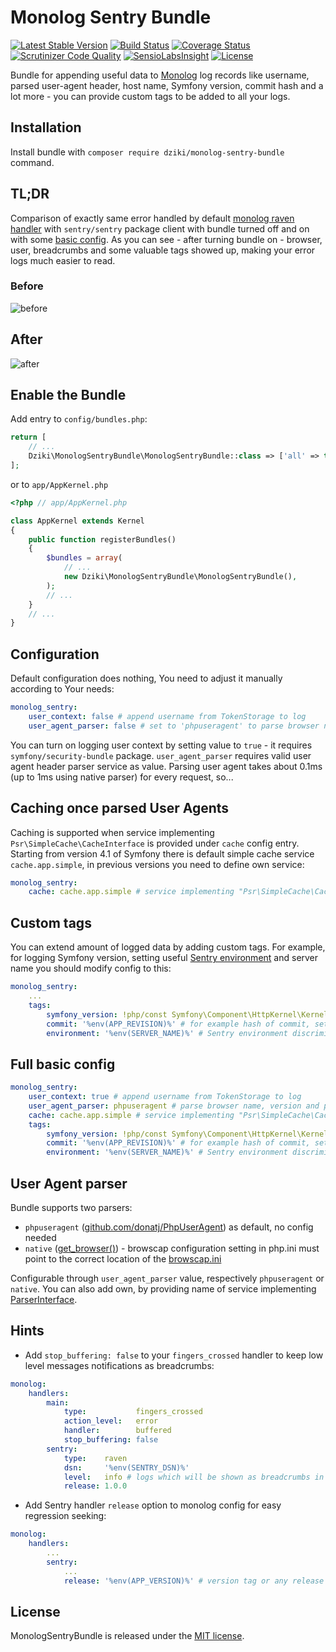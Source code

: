 # Monolog Sentry Bundle

[![Latest Stable Version](https://poser.pugx.org/dziki/monolog-sentry-bundle/v/stable)](https://packagist.org/packages/dziki/monolog-sentry-bundle)
[![Build Status](https://travis-ci.org/mleczakm/monolog-sentry-bundle.svg?branch=master)](https://travis-ci.org/mleczakm/monolog-sentry-bundle)
[![Coverage Status](https://coveralls.io/repos/github/mleczakm/monolog-sentry-bundle/badge.svg?branch=master)](https://coveralls.io/github/mleczakm/monolog-sentry-bundle?branch=master)
[![Scrutinizer Code Quality](https://scrutinizer-ci.com/g/mleczakm/monolog-sentry-bundle/badges/quality-score.png?b=master)](https://scrutinizer-ci.com/g/mleczakm/monolog-sentry-bundle/?branch=master)
[![SensioLabsInsight](https://insight.sensiolabs.com/projects/539b5154-ad2a-4417-bbea-dc13a6f69c0c/mini.png)](https://insight.sensiolabs.com/projects/539b5154-ad2a-4417-bbea-dc13a6f69c0c)
[![License](https://poser.pugx.org/dziki/monolog-sentry-bundle/license)](https://packagist.org/packages/dziki/monolog-sentry-bundle)

Bundle for appending useful data to [Monolog](https://github.com/Seldaek/monolog) log records like username, 
parsed user-agent header, host name, Symfony version, commit hash and a lot more - you can provide custom tags 
to be added to all your logs.

## Installation

Install bundle with `composer require dziki/monolog-sentry-bundle` command.

## TL;DR

Comparison of exactly same error handled by default [monolog raven handler](#hints) with `sentry/sentry` package client with bundle
turned off and on with some [basic config](#full-basic-config). As you can see - after turning bundle on - browser, user, 
breadcrumbs and some valuable tags showed up, making your error logs much easier to read.

### Before
![before](https://user-images.githubusercontent.com/3474636/45269343-d8c4d700-b48c-11e8-89b3-8a6a0e602c12.png)

## After
![after](https://user-images.githubusercontent.com/3474636/45269349-e1b5a880-b48c-11e8-9143-53058e67e757.png)

## Enable the Bundle

Add entry to `config/bundles.php`:

```php
return [
    // ...
    Dziki\MonologSentryBundle\MonologSentryBundle::class => ['all' => true],
];
```

or to `app/AppKernel.php`

```php
<?php // app/AppKernel.php

class AppKernel extends Kernel
{
    public function registerBundles()
    {
        $bundles = array(
            // ...
            new Dziki\MonologSentryBundle\MonologSentryBundle(),
        );
        // ...
    }
    // ...
}
```

## Configuration

Default configuration does nothing, You need to adjust it manually according to Your needs:

```yaml
monolog_sentry:
    user_context: false # append username from TokenStorage to log
    user_agent_parser: false # set to 'phpuseragent' to parse browser name, version and platform from user agent
``` 

You can turn on logging user context by setting value to `true` - it requires `symfony/security-bundle` package.
`user_agent_parser` requires valid user agent header parser service as value. 
Parsing user agent takes about 0.1ms (up to 1ms using native parser) for every request, so...

## Caching once parsed User Agents

Caching is supported when service implementing `Psr\SimpleCache\CacheInterface` is provided under `cache` config entry.
Starting from version 4.1 of Symfony there is default simple cache service `cache.app.simple`, in previous versions you 
need to define own service:

```yaml
monolog_sentry:
    cache: cache.app.simple # service implementing "Psr\SimpleCache\CacheInterface" interface
``` 

## Custom tags

You can extend amount of logged data by adding custom tags. For example, for logging Symfony version, setting 
useful [Sentry environment](https://docs.sentry.io/learn/environments/) and server name you should modify config to this:

```yaml
monolog_sentry:
    ...
    tags:
        symfony_version: !php/const Symfony\Component\HttpKernel\Kernel::VERSION # useful for regression check
        commit: '%env(APP_REVISION)%' # for example hash of commit, set your own environment variable or parameter
        environment: '%env(SERVER_NAME)%' # Sentry environment discriminator, much more useful than default `prod`
```

## Full basic config

```yaml
monolog_sentry:
    user_context: true # append username from TokenStorage to log
    user_agent_parser: phpuseragent # parse browser name, version and platform from user agent
    cache: cache.app.simple # service implementing "Psr\SimpleCache\CacheInterface" interface, since SF 4.1
    tags:
        symfony_version: !php/const Symfony\Component\HttpKernel\Kernel::VERSION # useful for regression check
        commit: '%env(APP_REVISION)%' # for example hash of commit, set your own environment variable or parameter
        environment: '%env(SERVER_NAME)%' # Sentry environment discriminator, much more useful than default `prod`
```

## User Agent parser

Bundle supports two parsers:
- `phpuseragent` ([github.com/donatj/PhpUserAgent](https://github.com/donatj/PhpUserAgent)) as default, no config needed
- `native` ([get_browser()](https://php.net/manual/en/function.get-browser.php)) - browscap configuration setting in php.ini 
must point to the correct location of the [browscap.ini](https://browscap.org/)

Configurable through `user_agent_parser` value, respectively `phpuseragent` or `native`. You can also add own, by providing
name of service implementing [ParserInterface](https://github.com/mleczakm/monolog-sentry-bundle/blob/master/UserAgent/ParserInterface.php).

## Hints

- Add `stop_buffering: false` to your `fingers_crossed` handler to keep low level messages notifications as breadcrumbs:

```yaml
monolog:
    handlers:
        main:
            type:           fingers_crossed
            action_level:   error
            handler:        buffered
            stop_buffering: false
        sentry:
            type:    raven
            dsn:     '%env(SENTRY_DSN)%'
            level:   info # logs which will be shown as breadcrumbs in Sentry issue
            release: 1.0.0
```

- Add Sentry handler `release` option to monolog config for easy regression seeking:

```yaml
monolog:
    handlers:
        ...
        sentry:
            ...
            release: '%env(APP_VERSION)%' # version tag or any release ID
```

## License

MonologSentryBundle is released under the [MIT license](https://github.com/mleczakm/monolog-sentry-bundle/blob/master/LICENSE.md).
